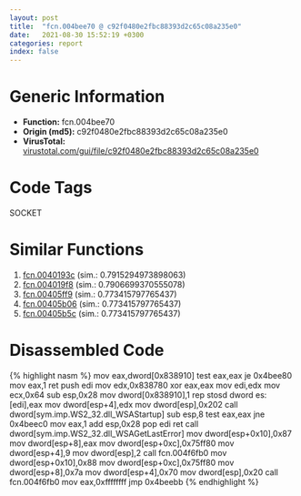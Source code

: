 ```yaml
---
layout: post
title:  "fcn.004bee70 @ c92f0480e2fbc88393d2c65c08a235e0"
date:   2021-08-30 15:52:19 +0300
categories: report
index: false
---
```


# Generic Information
- **Function:** fcn.004bee70
- **Origin (md5):** c92f0480e2fbc88393d2c65c08a235e0
- **VirusTotal:** [virustotal.com/gui/file/c92f0480e2fbc88393d2c65c08a235e0][virustotal_ref]

# Code Tags
<span class="tag" id="SOCKET">SOCKET</span>


# Similar Functions

1. [fcn.0040193c][similar_1_ref] (sim.: 0.7915294973898063)
2. [fcn.004019f8][similar_2_ref] (sim.: 0.7906699370555078)
3. [fcn.00405ff9][similar_3_ref] (sim.: 0.773415797765437)
4. [fcn.00405b06][similar_4_ref] (sim.: 0.773415797765437)
5. [fcn.00405b5c][similar_5_ref] (sim.: 0.773415797765437)


# Disassembled Code

{% highlight nasm %}
mov eax,dword[0x838910]
test eax,eax
je 0x4bee80
mov eax,1
ret
push edi
mov edx,0x838780
xor eax,eax
mov edi,edx
mov ecx,0x64
sub esp,0x28
mov dword[0x838910],1
rep stosd dword es:[edi],eax
mov dword[esp+4],edx
mov dword[esp],0x202
call dword[sym.imp.WS2_32.dll_WSAStartup]
sub esp,8
test eax,eax
jne 0x4beec0
mov eax,1
add esp,0x28
pop edi
ret
call dword[sym.imp.WS2_32.dll_WSAGetLastError]
mov dword[esp+0x10],0x87
mov dword[esp+8],eax
mov dword[esp+0xc],0x75ff80
mov dword[esp+4],9
mov dword[esp],2
call fcn.004f6fb0
mov dword[esp+0x10],0x88
mov dword[esp+0xc],0x75ff80
mov dword[esp+8],0x7a
mov dword[esp+4],0x70
mov dword[esp],0x20
call fcn.004f6fb0
mov eax,0xffffffff
jmp 0x4beebb
{% endhighlight %}


[similar_1_ref]: /report/fcn.0040193c@0aa2d73a5300dff2412388945614b507
[similar_2_ref]: /report/fcn.004019f8@0aa2d73a5300dff2412388945614b507
[similar_3_ref]: /report/fcn.00405ff9@96a869ae624ddb4834a1d5a829f85469
[similar_4_ref]: /report/fcn.00405b06@b8b9cf6862b0d68d10750002e5baaf97
[similar_5_ref]: /report/fcn.00405b5c@e16f74a2849182d98050864255e902f8
[virustotal_ref]: https://www.virustotal.com/gui/file/c92f0480e2fbc88393d2c65c08a235e0